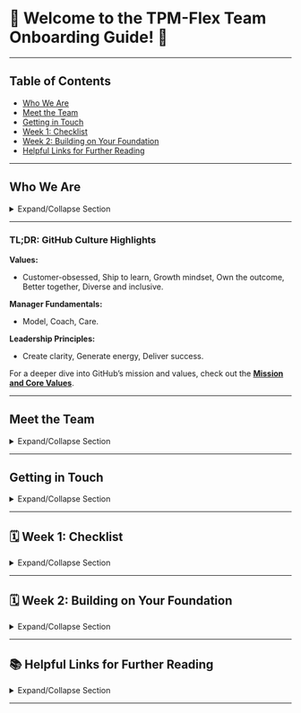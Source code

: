 # 🎉 Welcome to the TPM-Flex Team Onboarding Guide! 🎉

---

## Table of Contents
- [Who We Are](#who-we-are)
- [Meet the Team](#meet-the-team)
- [Getting in Touch](#getting-in-touch)
- [Week 1: Checklist](#week-1-checklist)
- [Week 2: Building on Your Foundation](#week-2-building-on-your-foundation)
- [Helpful Links for Further Reading](#helpful-links-for-further-reading)

---

## Who We Are

<details>
<summary>Expand/Collapse Section</summary>

**🚀 GitHub Technical Program Management (TPM):**  
The TPM team is part of **GitHub → Engineering → Engineering Operations (Eng-Ops)**. Our mission is to drive key technical initiatives that support efficient and effective operations across GitHub.

**✨ TPM-Flex Team:**  
We are a specialized team of TPMs who tackle urgent and important projects approved by GitHub's Engineering Leadership Team (Eng LT). We focus on high-priority work that requires immediate attention and strategic intervention.

🔗 **Quick Links**:
- [📊 **TPM Programs**](https://gh.io/tpm-programs): Explore the various programs managed by the TPM team.
- [📋 **About TPM**](https://gh.io/tpm-slides): Learn about TPM roles, responsibilities, and impact at GitHub.
- [🏠 **TPM Repo Home**](https://github.com/github/tpm?tab=readme-ov-file): Main repository for GitHub Technical Program Management.
- [🛠️ **TPM Flex Repo**](https://github.com/github/tpm-flex): Repository for TPM-Flex team-specific projects and resources.

💬 **Requesting Support**:
- For Flex Team-specific project support, submit an issue via **Issues > New Issue > TPM Flex Intake**.  
- For broader TPM support on new technical programs, submit a request via **Programs > New Issue > Request for Program Management Staffing**.

📜 **Team Charter and How We Work:**  
Learn more about our team’s mission and operating procedures by reviewing the [Team Charter](https://github.com/github/tpm/blob/main/tpm-charter.md) and the comprehensive [How We Work Guidance](https://github.com/github/tpm/tree/main/how-we-work). For a quick overview, check out the [How We Work Collection on Rewatch](https://github.rewatch.com/collection/1950/how-we-work). Stay updated on our active engagements and initiatives by visiting [TPM Flex Work](https://gh.io/tpm-flex-work).

📖 **Explore More About GitHub:**
- Visit [**The Hub (HOME)**](https://thehub.github.com/) for an overview of GitHub.
- Learn more [**About GitHub**](https://thehub.github.com/github/) and its mission.

</details>

---

### **TL;DR: GitHub Culture Highlights**

**Values:**  
- Customer-obsessed, Ship to learn, Growth mindset, Own the outcome, Better together, Diverse and inclusive.

**Manager Fundamentals:**  
- Model, Coach, Care.

**Leadership Principles:**  
- Create clarity, Generate energy, Deliver success.

For a deeper dive into GitHub’s mission and values, check out the [**Mission and Core Values**](https://thehub.github.com/github/#githubs-mission-and-core-values).

---

## Meet the Team

<details>
<summary>Expand/Collapse Section</summary>

| ✨  | Handle | Role | Name |
| --- | --- | --- | --- |
| <img src="https://github.com/bitsbyd.png" height=50 width=50> | @bitsbyd | Flex Team DRI - Senior Director | Dylan |
| <img src="https://github.com/atheneowski.png" height=50 width=50> | @atheneowski | Sr. Technical Project Manager | Athene |
| <img src="https://github.com/chris10mac.png" height=50 width=50> | @chris10mac | Staff Project Manager | Mac |
| <img src="https://github.com/mandlerm.png" height=50 width=50> | @mandlerm | Engineer | Melissa |
| <img src="https://github.com/yarosz.png" height=50 width=50> | @yarosz | Sr. Software Engineer | Nicholas |
| <img src="https://github.com/nicholas-fury.png" height=50 width=50> | @nicholas-fury | Sr. Technical Program Manager | Nick Fury |

For a complete view of our team's structure and how we fit into the larger organization, please check out our [**Org Chart on The Hub**](https://thehub.github.com/org/?login=bitsbyd).

</details>

---

## Getting in Touch

<details>
<summary>Expand/Collapse Section</summary>

- **💬 Slack**: Reach out to us at **#tpm-help** for any queries or assistance. 
- **📧 Email**: Use **tpm-org@github.com** for email communication and calendar invites. (But let’s be real—email is like that one relative you hear from only on holidays. We prefer Slack for everything else!)
- **📺 Rewatch**: Check out our team in action on the [**TPM collection on Rewatch**](https://github.rewatch.com/collection/22828/tpm).
- **🌴 Out of Office**: Planning some time away? Check out our [**Out of Office Guide**](https://github.com/github/tpm/blob/main/how-we-work/operations/out-of-office.md) for everything you need to know about staying on top of things while you’re off enjoying life.

</details>

---

## 🗓️ Week 1: Checklist

<details>
<summary>Expand/Collapse Section</summary>

Welcome to your first week at TPM-Flex! This guide will help you get oriented with the essentials, so you can start contributing confidently. Each section focuses on the key aspects of onboarding—feel free to tackle these at your own pace.

### **1. Getting Started**

- **🔑 Access Setup:**  
  Get access to the essential tools you’ll need:
  - [GitHub](https://github.com), [Slack](https://slack.com), [Jira](https://jira.com).
  - Submit access requests for VPN and internal systems.
  - Use the [**Entitlement Access Template**](https://github.com/github/entitlements/pull/46903) for permissions.

- **🛠 Helpful Tools for Access:**  
  - **Contractors:** Access can be tricky; use this [**Excel Guide**](https://docs.google.com/spreadsheets/d/1hhUC-oZFeQCB_JkmKmr1YoPblXuwepKq-nCE37OKoGg/edit?pli=1&gid=0#gid=0) for assistance.
  - Review the [**GitHub Glossary**](https://github.com/github/glossary) to familiarize yourself with key terms.

- **📚 Essential Reading:**  
  - [**New Hire IT Cheat Sheet**](https://thehub.github.com/it/references/new-hire-cheat-sheet/) for troubleshooting common IT issues.
  - [**TPM Flex Reporting**](https://github.com/github/tpm-flex/blob/main/documents/weekly-reporting-temp.md) to understand our team's reporting process.
  - [**Engagement Runbook**](https://github.com/github/tpm-flex/blob/main/documents/engagement-runbook.md) to learn about our project management standards.

- **🗂️ Exploring Resources and Documentation:**  
  - Familiarize yourself with the [**TPM Repo Home**](https://github.com/github/tpm?tab=readme-ov-file) and [**TPM Flex Repo**](https://github.com/github/tpm-flex).
  - Review the [**Team Charter**](https://github.com/github/tpm/blob/main/tpm-charter.md) and [**How We Work Guidance**](https://github.rewatch.com/collection/1950/how-we-work) to understand our operating procedures.
  - Explore [**active projects**](https://github.com/orgs/github/projects/11741) in the TPM Flex Repo to get a sense of ongoing initiatives and where you can contribute.

- **🚀 Start Your Journey:**  
  - Follow the onboarding Kanban provided by [@mandlerm](https://github.com/mandlerm) (Melissa) for step-by-step guidance.

- **👋 Introductions:**  
  - Say hello in **#tpm-flex-team** on Slack and connect with your mentor/buddy.

</details>

---

## 🗓️ Week 2: Building on Your Foundation

<details>
<summary>Expand/Collapse Section</summary>

Your first week laid the groundwork—now it’s time to level up! In Week 2, we’ll focus on getting you more involved in our projects, refining your contributions, and expanding your network within GitHub.

### **1. Dive Deeper into Ongoing Projects**

- **🚀 Take Initiative:**  
  Review current projects in the [**TPM Flex Repo**](https://github.com/github/tpm-flex). Identify where your skills can make the biggest impact and suggest improvements or new ideas. Don’t be afraid to ask questions—your fresh perspective is valuable!
  
- **🔍 Proactively Seek Opportunities:**  
  Connect with project leads in **#tpm-flex-team** or reach out directly via GitHub Issues. Show your interest in tasks that challenge you and expand your expertise.

### **2. Make Your Presence Felt**

- **📝 Document Your Insights:**  
  Start contributing to documentation updates, whether it's clarifying processes or adding new insights. Good documentation helps the whole team, and it’s a great way to build credibility early on.

- **👥 Collaborate Across Teams:**  
  Use GitHub Discussions, Slack, and Issues to engage with cross-functional teams. Your proactive communication can help drive projects forward.

### **3. Refine Your GitHub Skills**

- **📚 Expand Your Technical Toolkit:**  
  Explore new GitHub features like Actions, Codespaces, or the latest in AI-powered coding tools. Test them in your work and share what you learn in **#tpm-flex-team**—we’re all about sharing knowledge!

- **🛠 Hone Your Contribution Workflow:**  
  Perfect your pull request and code review processes. Ensure your submissions are clean, well-documented, and impactful. Check out the latest best practices in the [**GitHub Docs**](https://docs.github.com/) for tips on optimizing your workflow.

### **4. Continue to Engage Asynchronously**

- **🗓️ Lead a Discussion:**  
  Host a discussion thread on a topic you’re passionate about—whether it's a tool, a workflow improvement, or a new feature idea. Lead the conversation and gather input from the team.

- **📈 Share Your Progress:**  
  Regularly update your mentor or buddy on your progress and seek feedback. Transparency fosters trust and helps you adjust quickly to team expectations.

</details>

---

## 📚 Helpful Links for Further Reading

<details>
<summary>Expand/Collapse Section</summary>

Explore these resources to deepen your understanding of GitHub’s culture, tools, and best practices:

- [**How We Work Guidance**](https://github.github.com/) - Learn about our best practices and team workflows.
- [**Tools of the Trade: How We Communicate at GitHub**](https://ben.balter.com/2020/08/14/tools-of-the-trade/) by [@benbalter](https://github.com/benbalter) - A must-read on the communication tools and strategies we use.
- [**Understanding GitHub Actions**](https://docs.github.com/en/actions/about-github-actions/understanding-github-actions) - Learn the basics of GitHub Actions, including core concepts and essential terminology.
- [**GitHub Glossary**](https://github.com/github/glossary) - Familiarize yourself with key terms and concepts used within GitHub to get up to speed faster.
- [**GitHub Engineering Blog**](https://github.engineering/) - Stay updated with the latest innovations and engineering stories from GitHub.
- [**GitHub Docs**](https://docs.github.com/) - Your go-to guide for using GitHub's features and tools effectively.
- [**Open Source Guides**](https://opensource.guide/) - Explore how to contribute to open source and manage your own projects.
- [**Out of Office Guide**](https://github.com/github/tpm/blob/main/how-we-work/operations/out-of-office.md) - Essential reading for managing time off effectively while staying connected.

</details>

---
